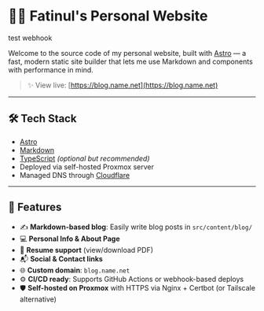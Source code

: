 # 🧑‍🚀 Fatinul's Personal Website

test webhook

Welcome to the source code of my personal website, built with [Astro](https://astro.build/) — a fast, modern static site builder that lets me use Markdown and components with performance in mind.

> ✨ View live: [https://blog.name.net](https://blog.name.net)

---

## 🛠️ Tech Stack

- [Astro](https://astro.build/)
- [Markdown](https://astro.build/guides/markdown-content/)
- [TypeScript](https://www.typescriptlang.org/) *(optional but recommended)*
- Deployed via self-hosted Proxmox server
- Managed DNS through [Cloudflare](https://www.cloudflare.com/)

---

## 📂 Features

- ✍️ **Markdown-based blog**: Easily write blog posts in `src/content/blog/`
- 💻 **Personal Info & About Page**
- 📄 **Resume support** (view/download PDF)
- 📬 **Social & Contact links**
- 🌐 **Custom domain**: `blog.name.net`
- ⚙️ **CI/CD ready**: Supports GitHub Actions or webhook-based deploys
- 🛡️ **Self-hosted on Proxmox** with HTTPS via Nginx + Certbot (or Tailscale alternative)
